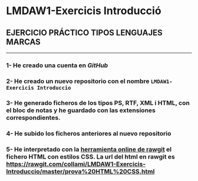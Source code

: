 # LMDAW1-Exercicis Introducció

## EJERCICIO PRÁCTICO TIPOS LENGUAJES MARCAS
---
### 1- He creado una cuenta en _GitHub_
### 2- He creado un nuevo repositorio con el nombre `LMDAW1-Exercicis Introduccio`
### 3- He generado ficheros de los tipos PS, RTF, XML i HTML, con el bloc de notas y he guardado con las extensiones correspondientes.
### 4- He subido los ficheros anteriores al nuevo repositorio
### 5- He interpretado con la [herramienta online de rawgit](https://rawgit.com/) el fichero HTML con estilos CSS. La url del html en rawgit es https://rawgit.com/collami/LMDAW1-Exercicis-Introduccio/master/prova%20HTML%20CSS.html
